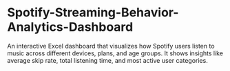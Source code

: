 # Spotify-Streaming-Behavior-Analytics-Dashboard
An interactive Excel dashboard that visualizes how Spotify users listen to music across different devices, plans, and age groups. It shows insights like average skip rate, total listening time, and most active user categories.
